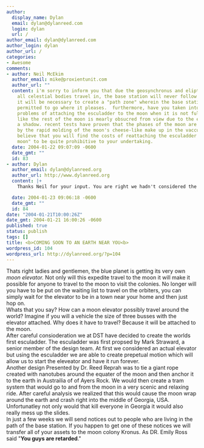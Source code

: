 ```yaml
---
author:
  display_name: Dylan
  email: dylan@dylanreed.com
  login: dylan
  url: /
author_email: dylan@dylanreed.com
author_login: dylan
author_url: /
categories:
- Awesome
comments:
- author: Neil McEkim
  author_email: mike@proxientunit.com
  author_url: ""
  content: i'm sorry to inform you that due the geosynchronus and eliptical path that
    all celestial bodies travel in, the base station will never follow a given path.  rather,
    it will be necessary to create a "path zone" wherein the base station will be
    permitted to go where it pleases.  furthermore, have you taken into account the
    problems of attaching the esculadder to the moon when it is not full? its not
    like the rest of the moon is mearly obsucred from view due to the earth creating
    a shadow. recent tests have proven that the phases of the moon are actually caused
    by the rapid molding of the moon's cheese-like make up in the vaccum of space.  i
    believe that you will find the costs of reattaching the esculadder to the "new
    moon" to be quite prohibitive to your undertaking.
  date: 2004-01-22 09:07:09 -0600
  date_gmt: ""
  id: 83
- author: Dylan
  author_email: dylan@dylanreed.org
  author_url: http://www.dylanreed.org
  content: |+
    Thanks Neil for your input. You are right we hadn't considered the possiblilty of the moon's form changing. We will consider that and then provide an update to the waiting public.

  date: 2004-01-23 09:06:18 -0600
  date_gmt: ""
  id: 84
date: "2004-01-21T10:00:26Z"
date_gmt: 2004-01-21 16:00:26 -0600
published: true
status: publish
tags: []
title: <b>COMING SOON TO AN EARTH NEAR YOU<b>
wordpress_id: 104
wordpress_url: http://dylanreed.org/?p=104
---
```


Thats right ladies and gentlemen, the blue planet is getting its very own _moon elevator._ Not only will this expedite travel to the moon it will make it possible for anyone to travel to the moon to visit the colonies. No longer will you have to be put on the waiting list to travel on the orbiters, you can simply wait for the elevator to be in a town near your home and then just hop on.  
Whats that you say? How can a moon elevator possibly travel around the world? Imagine if you will a vehicle the size of three busses with the elevator attached. Why does it have to travel? Because it will be attached to the moon.  
After careful consioderation we at DST have decided to create the worlds first esculadder. The esculadder was first propsed by Mark Straward, a senior member of the design team. At first we considered an actual elevator but using the esculadder we are able to create prepetual motion which will allow us to start the eleveator and have it run forever.  
Another design Presented by Dr. Reed Reprah was to tie a giant rope created with nanotubes around the equater of the moon and then anchor it to the earth in Austrailia of of Ayers Rock. We would then create a tram system that would go to and from the moon in a very scenic and relaxing ride. After careful analysis we realized that this would cause the moon wrap around the earth and crash right into the middle of Georgia, USA. Unfortunatley not only would that kill everyone in Georgia it would also really mess up the slides.  
In just a few weeks we will send notices out to people who are living in the path of the base station. If you happen to get one of these notices we will transfer all of your assets to the moon colony Kronus. As DR. Emily Ross said "**You guys are retarded**."
